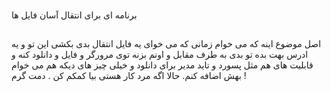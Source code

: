 
###
برنامه ای برای انتقال آسان فایل ها
##
اصل موضوع اینه که می خوام زمانی که می خوای یه فایل انتقال بدی بکشی این
تو و یه ادرس بهت بده تو بدی به 
طرف مقابل و اونم بزنه توی مرورگر و فایل و دانلود کنه و قابلیت های هم مثل  پسورد و تاید مدیر برای دانلود و خیلی چیز های دیکه هم می خوام بهش اضافه کنم.
حالا اگه مرد کار هستی بیا کمکم کن . دمت گرم !

